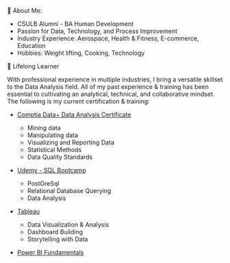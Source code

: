 👋 About Me: 

- CSULB Alumni - BA Human Development 
- Passion for Data, Technology, and Process Improvement 
- Industry Experience: Aerospace, Health & Fitness, E-commerce, Education 
- Hobbies: Weight lifting, Cooking, Technology 


🌱 Lifelong Learner

  With professional experience in multiple industries, I bring a versatile skillset to the Data Analysis field. All of my past experience & training 
  has been essential to cultivating an analytical, technical, and collaborative mindset. The following is my current certification & training: 

- [Comptia Data+ Data Analysis Certificate](https://www.credly.com/badges/a6105239-05de-4fa3-826e-00d75cfbe947?source=linked_in_profile)
  
  - Mining data
  - Manipulating data
  - Visualizing and Reporting Data
  - Statistical Methods
  - Data Quality Standards

- [Udemy - SQL Bootcamp](https://www.udemy.com/certificate/UC-251aa808-bac6-4bb0-8a7d-4894f72f319b/)
  - PostGreSql
  - Relational Database Querying
  - Data Analysis

- [Tableau](https://www.linkedin.com/learning/certificates/35814e5901be4d31340442678426d783f8c6ebb44e7e62d9511bfafda63c6935) 
  
  - Data Visualization & Analysis
  - Dashboard Building
  - Storytelling with Data
  
 - [Power BI Fundamentals]()



